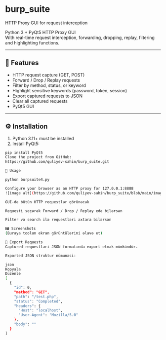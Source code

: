 # burp_suite
HTTP Proxy GUI for request interception

Python 3 + PyQt5 HTTP Proxy GUI  
With real-time request interception, forwarding, dropping, replay, filtering and highlighting functions.

---

## 📌 Features

- HTTP request capture (GET, POST)  
- Forward / Drop / Replay requests  
- Filter by method, status, or keyword  
- Highlight sensitive keywords (password, token, session)  
- Export captured requests to JSON  
- Clear all captured requests  
- PyQt5 GUI  

---

## ⚙️ Installation

1. Python 3.11+ must be installed 
2. Install PyQt5:

```bash
pip install PyQt5
Clone the project from GitHub:
https://github.com/quliyev-sahin/burp_suite.git

🚀 Usage

python burpsuite4.py

Configure your browser as an HTTP proxy for 127.0.0.1:8888
![image alt](https://github.com/quliyev-sahin/burp_suite/blob/main/images/1.png?raw=true)

GUI-də bütün HTTP requestlər görünəcək

Requesti seçərək Forward / Drop / Replay edə bilərsən

Filter və search ilə requestləri axtara bilərsən

🖼 Screenshots
(Buraya toolun ekran görüntülərini əlavə et)

📝 Export Requests
Captured requestləri JSON formatında export etmək mümkündür.

Exported JSON struktur nümunəsi:

json
Kopyala
Düzenle
[
  {
    "id": 0,
    "method": "GET",
    "path": "/test.php",
    "status": "Completed",
    "headers": {
      "Host": "localhost",
      "User-Agent": "Mozilla/5.0"
    },
    "body": ""
  }
]    
